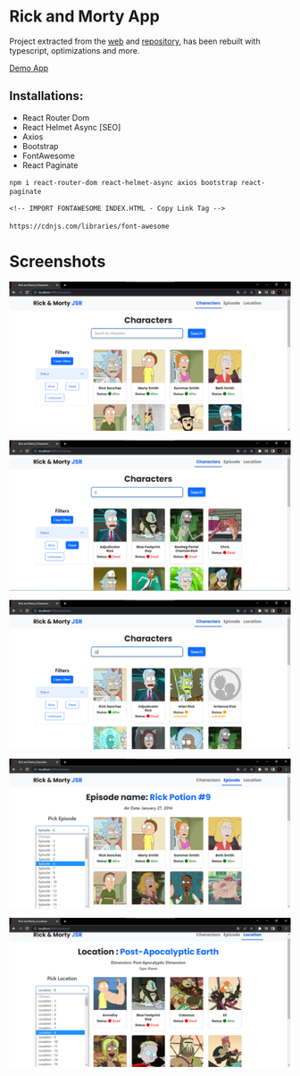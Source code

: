 # Rick and Morty App

Project extracted from the [web](https://www.freecodecamp.org/espanol/news/proyecto-reactjs-crea-un-wiki-de-personajes-de-rick-y-morty/) and [repository](https://github.com/JoyShaheb/React-Projects/tree/main/Level-1/rick-morty-wiki), has been rebuilt with typescript, optimizations and more.

[Demo App](https://rickandmortyapp-santosjeandx.netlify.app/)

## Installations:

* React Router Dom
* React Helmet Async [SEO]
* Axios
* Bootstrap
* FontAwesome
* React Paginate

```
npm i react-router-dom react-helmet-async axios bootstrap react-paginate
```

```
<!-- IMPORT FONTAWESOME INDEX.HTML - Copy Link Tag -->

https://cdnjs.com/libraries/font-awesome
```

# Screenshots

![Page 1](/screenshots/screenshot-1.png)

![Page 2](/screenshots/screenshot-2.png)

![Page 3](/screenshots/screenshot-3.png)

![Page 3](/screenshots/screenshot-4.png)

![Page 3](/screenshots/screenshot-5.png)